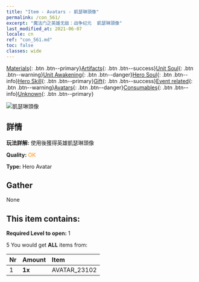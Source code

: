 ```yaml
---
title: "Item - Avatars - 凱瑟琳頭像"
permalink: /con_561/
excerpt: "魔法门之英雄无敌：战争纪元  凱瑟琳頭像"
last_modified_at: 2021-06-07
locale: cn
ref: "con_561.md"
toc: false
classes: wide
---
```

 [Materials](/ItemsCN/){: .btn .btn--primary}[Artifacts](/ItemsCN/Artifacts/){: .btn .btn--success}[Unit Soul](/ItemsCN/UnitSoul/){: .btn .btn--warning}[Unit Awakening](/ItemsCN/UnitAwakening/){: .btn .btn--danger}[Hero Soul](/ItemsCN/HeroSoul/){: .btn .btn--info}[Hero Skill](/ItemsCN/HeroSkill/){: .btn .btn--primary}[Gift](/ItemsCN/Gift/){: .btn .btn--success}[Event related](/ItemsCN/Events/){: .btn .btn--warning}[Avatars](/ItemsCN/Avatars/){: .btn .btn--danger}[Consumables](/ItemsCN/Consumables/){: .btn .btn--info}[Unknown](/ItemsCN/Unknown/){: .btn .btn--primary}

 ![凱瑟琳頭像](/images/h/h_Catherine2.jpg)

## 詳情
 **玩法詳解:** 使用後獲得英雄凱瑟琳頭像

 **Quality:** <span style="color: #FF8C00">OK</span>

 **Type:** Hero Avatar

## Gather

  None

## This item contains:

 **Required Level to open:** 1

 5 You would get **ALL** items  from:

  | Nr | Amount |     Item    |
  |:---|:-------|:------------|
  | 1 |  **1x** | AVATAR_23102 |  | 
